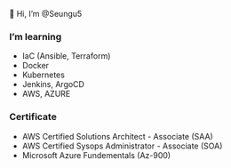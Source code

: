👋 Hi, I’m @Seungu5

### I’m  learning
- IaC (Ansible, Terraform)
- Docker
- Kubernetes
- Jenkins, ArgoCD
- AWS, AZURE

### Certificate 
- AWS Certified Solutions Architect - Associate (SAA)<br>
- AWS Certified Sysops Administrator - Associate (SOA)<br>
- Microsoft Azure Fundementals (Az-900) <br>
